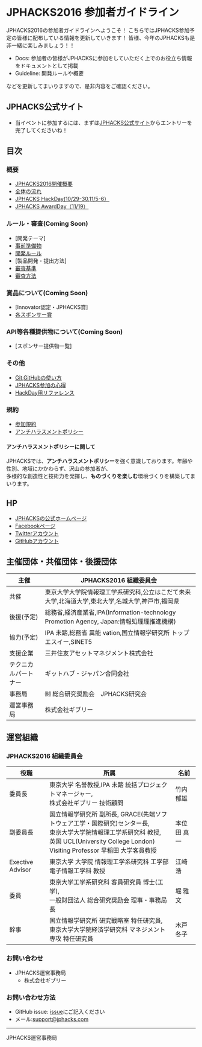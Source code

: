 # JPHACKS2016 参加者ガイドライン
JPHACKS2016の参加者ガイドラインへようこそ！
こちらではJPHACKS参加予定の皆様に配布している情報を更新していきます！
皆様、今年のJPHACKSも是非一緒に楽しみましょう！！

- Docs: 参加者の皆様がJPHACKSに参加をしていただく上でのお役立ち情報をドキュメントとして掲載
- Guideline: 開発ルールや概要

などを更新してまいりますので、是非内容をご確認ください。

## JPHACKS公式サイト
- 当イベントに参加するには、まずは[JPHACKS公式サイト](https://2016.jphacks.com/)からエントリーを完了してくださいね！

## 目次
### 概要
- [JPHACKS2016開催概要](guideline/abstract.md)
- [全体の流れ](guideline/schedule.md)
- [JPHACKS HackDay(10/29-30,11/5-6）](guideline/hackdays.md)
- [JPHACKS AwardDay（11/19）](guideline/award.md)

### ルール・審査(Coming Soon)
- [開発テーマ]
- [事前準備物](guideline/tools.md)
- [開発ルール](guideline/rule.md)
- [製品開発・提出方法]
- [審査基準](guideline/criteria.md)
- [審査方法](guideline/how-to-judge.md)

### 賞品について(Coming Soon)
- [Innovator認定・JPHACKS賞]
- [各スポンサー賞](guideline/sponsor-prize.md)

### API等各種提供物について(Coming Soon)
- [スポンサー提供物一覧]

### その他
- [Git,GitHubの使い方](documents/how-to-use-git-github.md)
- [JPHACKS参加の心得](documents/advice.md)
- [HackDay用リファレンス](documents/reference.md)

### 規約
- [参加規約](guideline/terms.md)
- [アンチハラスメントポリシー](guideline/anti-harassment.md)

#### アンチハラスメントポリシーに関して
JPHACKSでは、**アンチハラスメントポリシー**を強く意識しております。年齢や性別、地域にかかわらず、沢山の参加者が、  
多様的な創造性と技術力を発揮し、**ものづくりを楽しむ**環境づくりを構築してまいります。

## HP
- [JPHACKSの公式ホームページ](https://jphacks.com)
- [Facebookページ](https://facebook.com/jphacks)
- [Twitterアカウント](https://twitter.com/japanhacks)
- [GitHubアカウント](https://github.com/jphacks)

## 主催団体・共催団体・後援団体
|主催|JPHACKS2016 組織委員会|
|---|---|
|共催|東京大学大学院情報理工学系研究科,公立はこだて未来大学,北海道大学,東北大学,名城大学,神戸市,福岡県|
|後援(予定)|総務省,経済産業省,IPA(Information-technology Promotion Agency, Japan:情報処理理推進機構)|
|協力(予定)|IPA 未踏,総務省 異能 vation,国⽴情報学研究所 トップエスイー,SINET5|
|支援企業|三井住友アセットマネジメント株式会社|
|テクニカルパートナー|ギットハブ・ジャパン合同会社|
|事務局|㈶ 総合研究奨励会　JPHACKS研究会|
|運営事務局| 株式会社ギブリー|

## 運営組織
### JPHACKS2016 組織委員会
|役職|所属|名前|
|---|---|---|
|委員長|東京大学 名誉教授,IPA 未踏 統括プロジェクトマネージャー, <br>株式会社ギブリー 技術顧問|竹内 郁雄|
|副委員長|国⽴情報学研究所 副所⻑, GRACE(先端ソフトウェア工学・国際研究)センター長, <br>東京⼤学⼤学院情報理工学系研究科 教授,<br>英国 UCL(University College London) Visiting Professor 早稲⽥ 大学客員教授|本位田 真一|
|Exective Advisor|東京⼤学 大学院 情報理工学系研究科 工学部 電子情報工学科 教授|江崎 浩|
|委員|東京⼤学⼯学系研究科 客員研究員 博士(⼯学), <br>一般財団法人 総合研究奨励会 理事・事務局⻑|堀 雅文|
|幹事|国立情報学研究所 研究戦略室 特任研究員, <br>東京⼤学⼤学院経済学研究科 マネジメント専攻 特任研究員|木戸 冬子|

### お問い合わせ
- JPHACKS運営事務局
  - 株式会社ギブリー

### お問い合わせ方法
- GitHub issue: [issue](https://github.com/jphacks/jphacks-guideline/issues)にご記入ください
- メール:[support@jphacks.com](mailto:support@jphacks.com)


----
JPHACKS運営事務局
